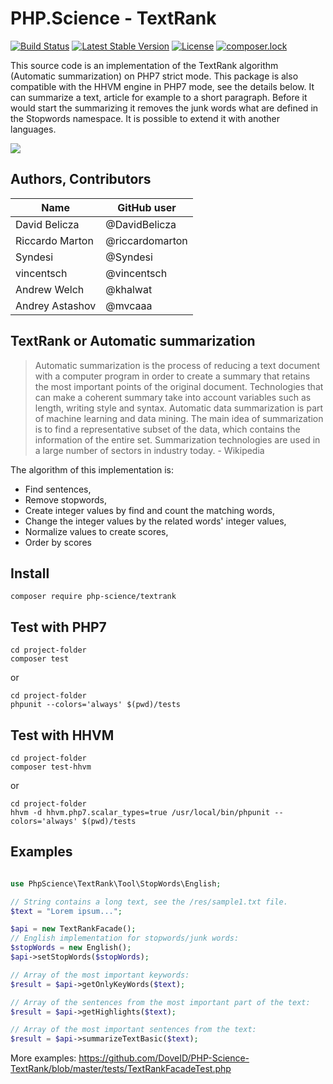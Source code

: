 # PHP.Science - TextRank

[![Build Status](https://travis-ci.org/DavidBelicza/PHP-Science-TextRank.svg?branch=master)](https://travis-ci.org/DavidBelicza/PHP-Science-TextRank)
[![Latest Stable Version](https://poser.pugx.org/php-science/textrank/v/stable.svg)](https://packagist.org/packages/php-science/textrank)
[![License](https://img.shields.io/badge/license-MIT-33CCFF.svg)](https://opensource.org/licenses/MIT)
[![composer.lock](https://poser.pugx.org/php-science/textrank/composerlock)](https://packagist.org/packages/php-science/textrank)

This source code is an implementation of the TextRank algorithm (Automatic summarization) on PHP7 strict mode. This package is also compatible with the HHVM engine in PHP7 mode, see the details below. It can summarize a text, article for example to a short paragraph. Before it would start the summarizing it removes the junk words what are defined in the Stopwords namespace. It is possible to extend it with another languages.

<img src="http://iceducation.ca/wp-content/uploads/2018/01/Science.png" />

## Authors, Contributors

Name | GitHub user
--- | ---
David Belicza | @DavidBelicza
Riccardo Marton | @riccardomarton
Syndesi | @Syndesi 
vincentsch | @vincentsch
Andrew Welch | @khalwat 
Andrey Astashov | @mvcaaa

## TextRank or Automatic summarization
> Automatic summarization is the process of reducing a text document with a computer program in order to create a summary that retains the most important points of the original document. Technologies that can make a coherent summary take into account variables such as length, writing style and syntax. Automatic data summarization is part of machine learning and data mining. The main idea of summarization is to find a representative subset of the data, which contains the information of the entire set. Summarization technologies are used in a large number of sectors in industry today. - Wikipedia

The algorithm of this implementation is:
* Find sentences,
* Remove stopwords,
* Create integer values by find and count the matching words,
* Change the integer values by the related words' integer values,
* Normalize values to create scores,
* Order by scores

## Install
```
composer require php-science/textrank
```

## Test with PHP7
```
cd project-folder
composer test
```
or
```
cd project-folder
phpunit --colors='always' $(pwd)/tests
```

## Test with HHVM
```
cd project-folder
composer test-hhvm
```
or
```
cd project-folder
hhvm -d hhvm.php7.scalar_types=true /usr/local/bin/phpunit --colors='always' $(pwd)/tests
```

## Examples
```php

use PhpScience\TextRank\Tool\StopWords\English;

// String contains a long text, see the /res/sample1.txt file.
$text = "Lorem ipsum...";

$api = new TextRankFacade();
// English implementation for stopwords/junk words:
$stopWords = new English();
$api->setStopWords($stopWords);

// Array of the most important keywords:
$result = $api->getOnlyKeyWords($text); 

// Array of the sentences from the most important part of the text:
$result = $api->getHighlights($text); 

// Array of the most important sentences from the text:
$result = $api->summarizeTextBasic($text);
```
More examples: https://github.com/DoveID/PHP-Science-TextRank/blob/master/tests/TextRankFacadeTest.php
